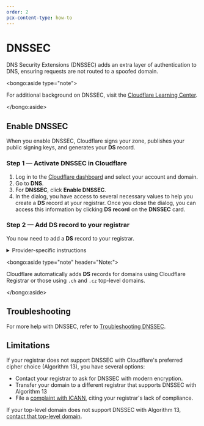 ```yaml
---
order: 2
pcx-content-type: how-to
---
```


# DNSSEC

DNS Security Extensions (DNSSEC) adds an extra layer of authentication to DNS, ensuring requests are not routed to a spoofed domain.

<bongo:aside type="note">

For additional background on DNSSEC, visit the [Cloudflare Learning Center](https://www.cloudflare.com/learning/dns/dns-security/).

</bongo:aside>

## Enable DNSSEC

When you enable DNSSEC, Cloudflare signs your zone, publishes your public signing keys, and generates your **DS** record.

### Step 1 — Activate DNSSEC in Cloudflare

1. Log in to the [Cloudflare dashboard](https://dash.cloudflare.com) and select your account and domain.
1. Go to **DNS**.
1. For **DNSSEC**, click **Enable DNSSEC**.
1. In the dialog, you have access to several necessary values to help you create a **DS** record at your registrar. Once you close the dialog, you can access this information by clicking **DS record** on the **DNSSEC** card.

### Step 2 — Add DS record to your registrar

You now need to add a **DS** record to your registrar.

<details>
<summary>Provider-specific instructions</summary>
<div>

This is not an exhaustive list, but the following links may be helpful:

- [DNSimple](https://support.dnsimple.com/articles/cloudflare-ds-record/)
- [domaindiscount24](https://www.domaindiscount24.com/faq/en/dnssec)
- [DreamHost](https://help.dreamhost.com/hc/en-us/articles/219539467-DNSSEC-overview)
- [dynadot](https://www.dynadot.com/community/help/question/set-DNSSEC)
- [enom](https://help.enom.com/hc/en-us/articles/115001028212-Adding-a-DNSSEC-to-a-Domain-Name)
- [gandi](https://wiki.gandi.net/en/domains/dnssec)
- [GoDaddy](https://ph.godaddy.com/help/add-a-ds-record-23865)
- [Google Domains](https://support.google.com/domains/answer/6387342?hl=en)
- [hover](https://help.hover.com/hc/en-us/articles/217281647-Understanding-and-managing-DNSSEC)
- [InMotion Hosting](https://www.inmotionhosting.com/support/edu/cpanel/enable-dnssec-cloudflare/)
- [Joker.com](https://joker.com/faq/content/6/461/en/dnssec-support.html)
- [name.com](https://www.name.com/support/articles/205439058-Managing-DNSSEC)
- [namecheap](https://www.namecheap.com/support/knowledgebase/article.aspx/9722/2232/managing-dnssec-for-domains-pointed-to-custom-dns)
- [nameISP](https://www.nameisp.com/en/customer-service?question=dnssec)
- [namesilo](https://www.namesilo.com/Support/DS-Records-%28DNSSEC%29)
- [OVH](https://api.ovh.com/console/#/domain/%7BserviceName%7D/dsRecord#POST)
- [Public Domain Registry](http://manage.publicdomainregistry.com/kb/answer/1909)
- [registro.br](https://registro.br/tecnologia/dnssec.html?secao=tutoriais-dns)

</div>
</details>

<bongo:aside type="note" header="Note:">

Cloudflare automatically adds **DS** records for domains using Cloudflare Registrar or those using `.ch` and `.cz` top-level domains.

</bongo:aside>

## Troubleshooting

For more help with DNSSEC, refer to [Troubleshooting DNSSEC](https://support.cloudflare.com/hc/articles/360021111972).

## Limitations

If your registrar does not support DNSSEC with Cloudflare's preferred cipher choice (Algorithm 13), you have several options:

- Contact your registrar to ask for DNSSEC with modern encryption.
- Transfer your domain to a different registrar that supports DNSSEC with Algorithm 13
- File a [complaint with ICANN](https://forms.icann.org/en/resources/compliance/complaints/registrars/standards-complaint-form), citing your registrar's lack of compliance.

If your top-level domain does not support DNSSEC with Algorithm 13, [contact that top-level domain](https://www.iana.org/domains/root/db).
